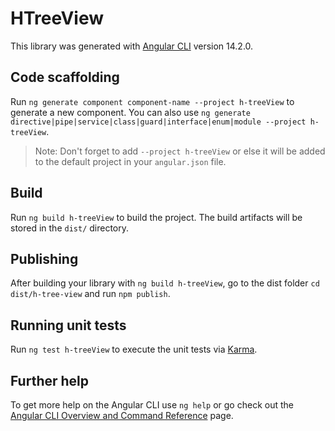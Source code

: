 # HTreeView

This library was generated with [Angular CLI](https://github.com/angular/angular-cli) version 14.2.0.

## Code scaffolding

Run `ng generate component component-name --project h-treeView` to generate a new component. You can also use `ng generate directive|pipe|service|class|guard|interface|enum|module --project h-treeView`.
> Note: Don't forget to add `--project h-treeView` or else it will be added to the default project in your `angular.json` file. 

## Build

Run `ng build h-treeView` to build the project. The build artifacts will be stored in the `dist/` directory.

## Publishing

After building your library with `ng build h-treeView`, go to the dist folder `cd dist/h-tree-view` and run `npm publish`.

## Running unit tests

Run `ng test h-treeView` to execute the unit tests via [Karma](https://karma-runner.github.io).

## Further help

To get more help on the Angular CLI use `ng help` or go check out the [Angular CLI Overview and Command Reference](https://angular.io/cli) page.
